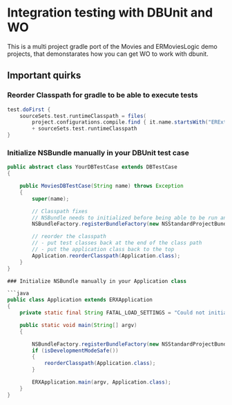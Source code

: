 # Integration testing with DBUnit and WO

This is a multi project gradle port of the Movies and ERMoviesLogic demo projects, that demonstarates how you can get WO to work with dbunit.

## Important quirks

### Reorder Classpath for gradle to be able to execute tests
```groovy
test.doFirst {
	sourceSets.test.runtimeClasspath = files(
		project.configurations.compile.find { it.name.startsWith("ERExtensions") }.path) 
		+ sourceSets.test.runtimeClasspath
}
```

### Initialize NSBundle manually in your DBUnit test case

```java
public abstract class YourDBTestCase extends DBTestCase
{

	public MoviesDBTestCase(String name) throws Exception
	{
		super(name);

		// Classpath fixes
		// NSBundle needs to initialized before being able to be run and by doing so it messes up the classpath
		NSBundleFactory.registerBundleFactory(new NSStandardProjectBundle.Factory());

		// reorder the classpath 
		// - put test classes back at the end of the class path
		// - put the application class back to the top
		Application.reorderClasspath(Application.class);
	}
}

### Initialize NSBundle manually in your Application class

```java
public class Application extends ERXApplication
{
	private static final String	FATAL_LOAD_SETTINGS	= "Could not initialize application - TERMINATING!";

	public static void main(String[] argv)
	{

		NSBundleFactory.registerBundleFactory(new NSStandardProjectBundle.Factory());
		if (isDevelopmentModeSafe())
		{
			reorderClasspath(Application.class);
		}

		ERXApplication.main(argv, Application.class);
	}
}
```


 